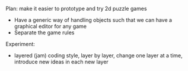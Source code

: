 Plan: make it easier to prototype and try 2d puzzle games
- Have a generic way of handling objects such that we can have a graphical editor for any game
- Separate the game rules

Experiment:

- layered (jam) coding style, layer by layer, change one layer at a time, introduce new ideas in each new layer
